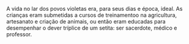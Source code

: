 ﻿A vida no lar dos povos violetas era, para seus dias e época, ideal. As crianças eram submetidas a cursos de treinamentoo na agricultura, artesanato e criação de animais, ou então eram educadas para desempenhar o dever tríplice de um setita: ser sacerdote, médico e professor.